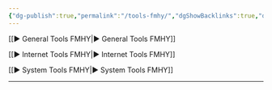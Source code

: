 ```yaml
---
{"dg-publish":true,"permalink":"/tools-fmhy/","dgShowBacklinks":true,"dgShowLocalGraph":true}
---
```



[[► General Tools FMHY|► General Tools FMHY]]

[[► Internet Tools FMHY|► Internet Tools FMHY]]

[[► System Tools FMHY|► System Tools FMHY]]

---
